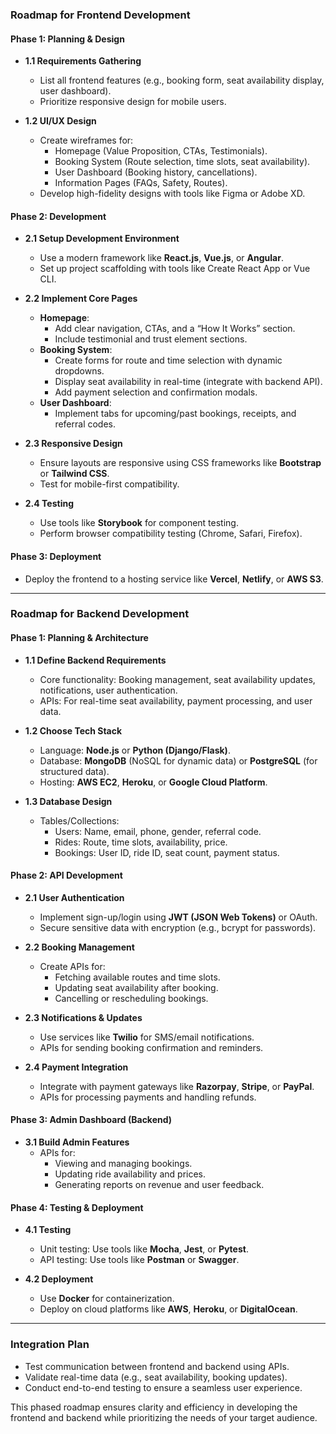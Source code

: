 ### **Roadmap for Frontend Development**

#### **Phase 1: Planning & Design**
- **1.1 Requirements Gathering**  
  - List all frontend features (e.g., booking form, seat availability display, user dashboard).  
  - Prioritize responsive design for mobile users.  

- **1.2 UI/UX Design**  
  - Create wireframes for:  
    - Homepage (Value Proposition, CTAs, Testimonials).  
    - Booking System (Route selection, time slots, seat availability).  
    - User Dashboard (Booking history, cancellations).  
    - Information Pages (FAQs, Safety, Routes).  
  - Develop high-fidelity designs with tools like Figma or Adobe XD.

#### **Phase 2: Development**
- **2.1 Setup Development Environment**  
  - Use a modern framework like **React.js**, **Vue.js**, or **Angular**.  
  - Set up project scaffolding with tools like Create React App or Vue CLI.  

- **2.2 Implement Core Pages**  
  - **Homepage**:  
    - Add clear navigation, CTAs, and a “How It Works” section.  
    - Include testimonial and trust element sections.  
  - **Booking System**:  
    - Create forms for route and time selection with dynamic dropdowns.  
    - Display seat availability in real-time (integrate with backend API).  
    - Add payment selection and confirmation modals.  
  - **User Dashboard**:  
    - Implement tabs for upcoming/past bookings, receipts, and referral codes.  

- **2.3 Responsive Design**  
  - Ensure layouts are responsive using CSS frameworks like **Bootstrap** or **Tailwind CSS**.  
  - Test for mobile-first compatibility.  

- **2.4 Testing**  
  - Use tools like **Storybook** for component testing.  
  - Perform browser compatibility testing (Chrome, Safari, Firefox).  

#### **Phase 3: Deployment**  
- Deploy the frontend to a hosting service like **Vercel**, **Netlify**, or **AWS S3**.

---

### **Roadmap for Backend Development**

#### **Phase 1: Planning & Architecture**
- **1.1 Define Backend Requirements**  
  - Core functionality: Booking management, seat availability updates, notifications, user authentication.  
  - APIs: For real-time seat availability, payment processing, and user data.  

- **1.2 Choose Tech Stack**  
  - Language: **Node.js** or **Python (Django/Flask)**.  
  - Database: **MongoDB** (NoSQL for dynamic data) or **PostgreSQL** (for structured data).  
  - Hosting: **AWS EC2**, **Heroku**, or **Google Cloud Platform**.  

- **1.3 Database Design**  
  - Tables/Collections:  
    - Users: Name, email, phone, gender, referral code.  
    - Rides: Route, time slots, availability, price.  
    - Bookings: User ID, ride ID, seat count, payment status.  

#### **Phase 2: API Development**
- **2.1 User Authentication**  
  - Implement sign-up/login using **JWT (JSON Web Tokens)** or OAuth.  
  - Secure sensitive data with encryption (e.g., bcrypt for passwords).  

- **2.2 Booking Management**  
  - Create APIs for:  
    - Fetching available routes and time slots.  
    - Updating seat availability after booking.  
    - Cancelling or rescheduling bookings.  

- **2.3 Notifications & Updates**  
  - Use services like **Twilio** for SMS/email notifications.  
  - APIs for sending booking confirmation and reminders.  

- **2.4 Payment Integration**  
  - Integrate with payment gateways like **Razorpay**, **Stripe**, or **PayPal**.  
  - APIs for processing payments and handling refunds.  

#### **Phase 3: Admin Dashboard (Backend)**  
- **3.1 Build Admin Features**  
  - APIs for:  
    - Viewing and managing bookings.  
    - Updating ride availability and prices.  
    - Generating reports on revenue and user feedback.  

#### **Phase 4: Testing & Deployment**
- **4.1 Testing**  
  - Unit testing: Use tools like **Mocha**, **Jest**, or **Pytest**.  
  - API testing: Use tools like **Postman** or **Swagger**.  

- **4.2 Deployment**  
  - Use **Docker** for containerization.  
  - Deploy on cloud platforms like **AWS**, **Heroku**, or **DigitalOcean**.  

---

### **Integration Plan**
- Test communication between frontend and backend using APIs.  
- Validate real-time data (e.g., seat availability, booking updates).  
- Conduct end-to-end testing to ensure a seamless user experience.  

This phased roadmap ensures clarity and efficiency in developing the frontend and backend while prioritizing the needs of your target audience.
